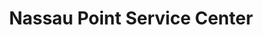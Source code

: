 ---
title: "Nassau Point Service Center"
url: /cutchogue/nassau-point-service-center/
shop: car repair
---